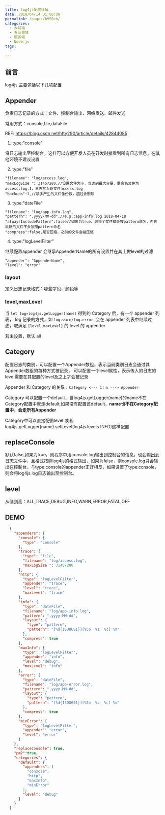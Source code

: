 ```yaml
---
title: log4js配置详解
date: 2018/04/14 01:00:00
permalink: /pages/b950eb/
categories: 
  - 大前端
  - 专业领域
  - 服务端
  - Node.js
tags: 
  - 
---
```


## 前言

log4js 主要包括以下几项配置

<!--more-->

## Appender

负责日志记录的方式：文件、控制台输出、网络发送、邮件发送

常用方式：console,file,dataFile

REF: https://blog.csdn.net/hfty290/article/details/42844085

1. type:"console"

将日志输出至控制台，这样可以方便开发人员在开发时接看到所有日志信息，在其他环境不建议设置

2. type:"file"

```
"filename": "log/access.log",
"maxLogSize ": 31457280,//设置文件大小，当达到最大容量，重命名文件为access.log.1，日志写入新文件access.log
"backups":1,//最多产生的文件备份数，超过会删除
```

3. type:"dateFile"

```
"filename": "log/app-info.log",
"pattern": ".yyyy-MM-dd",//e.g.:app-info.log.2018-04-18
"alwaysIncludePattern":false//如果为true，则每个文件都会按pattern命名，否则最新的文件不会按照pattern命名
"compress":false,是否压缩，之前的文件会被压缩
```

4. type:"logLevelFilter"

继续配置appender 会继承AppenderName的所有设置并在其上做level的过滤

```
"appender": "AppenderName",
"level": "error"
```

### layout

定义日志记录格式：哪些字段，颜色等

### level,maxLevel

当 `let log=log4js.getLogger(name)` 得到的 Category 后，有一个 appender 列表，
log 记录的方式，如 `log.warn/log.error` ,会在 appender 列表中继续过滤，取满足 `[level,maxLevel]` 的 level 的 appender

若未设置，默认 all

## Category

配置日志的类别，可以配置一个Appender数组，表示当前类别日志会通过其Appender数组的每种方式被记录，
可以配置一个level属性，表示传入的日志的level需要在其配置的level及之上才会被记录

Appender 和 Category 的关系：`Category <--- 1：n ---> Appender`

Category 可以配置一个default，当log4js.getLogger(name)的name不在Category配置中就走default,如果没有配置该default，**name也不在Category配置中，会走所有Appender**

Category中可以直接配置level 或者log4js.getLogger(name).setLevel(log4js.levels.INFO)这样配置

## replaceConsole
默认false,如果为true，则程序中用console.log输出到控制台的信息，也会输出到日志文件中，且格式按照log4js的格式输出，如果为false，则console.log只会输出在控制台。与type:console的appender正好相反，如果设置了type:console，则会将log4js.log日志输出至控制台。

## level

从低到高：ALL,TRACE,DEBUG,INFO,WARN,ERROR,FATAL,OFF


## DEMO

```json
  {
    "appenders": {
      "console": {
        "type": "console"
      },
      "trace": {
        "type": "file",
        "filename": "log/access.log",
        "maxLogSize ": 31457280
      },
      "http": {
        "type": "logLevelFilter",
        "appender": "trace",
        "level": "trace",
        "maxLevel": "trace"
      },
      "info": {
        "type": "dateFile",
        "filename": "log/app-info.log",
        "pattern": ".yyyy-MM-dd",
        "layout": {
          "type": "pattern",
          "pattern": "[%d{ISO8601}][%5p  %z  %c] %m"
        },
        "compress": true
      },
      "maxInfo": {
        "type": "logLevelFilter",
        "appender": "info",
        "level": "debug",
        "maxLevel": "info"
      },
      "error": {
        "type": "dateFile",
        "filename": "log/app-error.log",
        "pattern": ".yyyy-MM-dd",
        "layout": {
          "type": "pattern",
          "pattern": "[%d{ISO8601}][%5p  %z  %c] %m"
        },
        "compress": true
      },
      "minError": {
        "type": "logLevelFilter",
        "appender": "error",
        "level": "error"
      }
    },
    "replaceConsole": true,
    "pm2":true,
    "categories": {
      "default": {
        "appenders": [
          "console",
          "http",
          "maxInfo",
          "minError"
        ],
        "level": "debug"
      }
    }
  }
```
